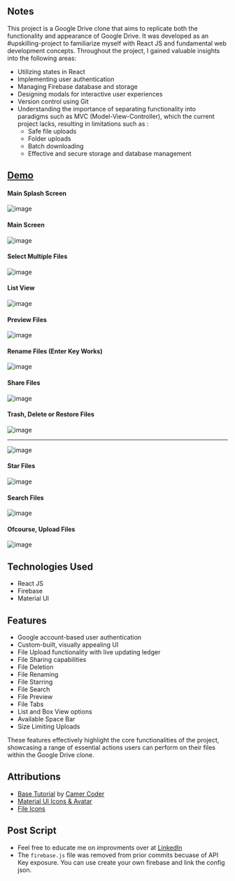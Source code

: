 ## Notes

This project is a Google Drive clone that aims to replicate both the functionality and appearance of Google Drive. It was developed as an #upskilling-project to familiarize myself with React JS and fundamental web development concepts. Throughout the project, I gained valuable insights into the following areas:

- Utilizing states in React
- Implementing user authentication
- Managing Firebase database and storage
- Designing modals for interactive user experiences
- Version control using Git
- Understanding the importance of separating functionality into paradigms such as MVC (Model-View-Controller), which the current project lacks, resulting in limitations such as :
  - Safe file uploads
  - Folder uploads
  - Batch downloading
  - Effective and secure storage and database management

## [Demo](https://youtu.be/1NAfI1Kk51U)

#### Main Splash Screen
![image](https://github.com/rohan-motukuri/g-drive-clone/assets/123802857/fdd338c2-6e00-44c0-95a1-78e7c1a9a52c)

#### Main Screen
![image](https://github.com/rohan-motukuri/g-drive-clone/assets/123802857/a0ae3892-b07f-4244-af64-a0c7b686044c)

#### Select Multiple Files
![image](https://github.com/rohan-motukuri/g-drive-clone/assets/123802857/ecffe5ac-d145-466e-aa95-0198d91a3933)

#### List View
![image](https://github.com/rohan-motukuri/g-drive-clone/assets/123802857/299789e4-5677-48e3-82ef-162f7ea7fa13)

#### Preview Files
![image](https://github.com/rohan-motukuri/g-drive-clone/assets/123802857/4b5cbef0-e544-49eb-b954-5cc67411b912)

#### Rename Files (Enter Key Works)
![image](https://github.com/rohan-motukuri/g-drive-clone/assets/123802857/d1ebc6c5-9d6c-4b17-b309-c7521a326d9f)

#### Share Files 
![image](https://github.com/rohan-motukuri/g-drive-clone/assets/123802857/b8bfb43c-7dd4-4c90-a22f-9e9c36635632)

#### Trash, Delete or Restore Files
![image](https://github.com/rohan-motukuri/g-drive-clone/assets/123802857/0b0425b5-d3fe-4204-ae6c-b0c84da99033)

---
![image](https://github.com/rohan-motukuri/g-drive-clone/assets/123802857/c666cd4c-8788-4662-b4db-0dd339a915ef)

#### Star Files
![image](https://github.com/rohan-motukuri/g-drive-clone/assets/123802857/c33e852d-b013-46d2-962f-53f930a48c04)

#### Search Files
![image](https://github.com/rohan-motukuri/g-drive-clone/assets/123802857/236dfe42-ef8c-4f9d-b27f-a4b216b17c4b)

#### Ofcourse, Upload Files
![image](https://github.com/rohan-motukuri/g-drive-clone/assets/123802857/6ad29213-1643-4c20-a599-9dca8bb8a463)

## Technologies Used

- React JS
- Firebase
- Material UI

## Features

- Google account-based user authentication
- Custom-built, visually appealing UI
- File Upload functionality with live updating ledger
- File Sharing capabilities
- File Deletion
- File Renaming
- File Starring
- File Search
- File Preview
- File Tabs
- List and Box View options
- Available Space Bar
- Size Limiting Uploads

These features effectively highlight the core functionalities of the project, showcasing a range of essential actions users can perform on their files within the Google Drive clone.

## Attributions

- [Base Tutorial](https://www.youtube.com/watch?v=7BXU9qPGH2s) by [Camer Coder](https://www.youtube.com/@CamelCoder/featured)
- [Material UI Icons & Avatar](https://mui.com/material-ui/material-icons/?theme=Two+tone)
- [File Icons](https://icons8.com)

## Post Script

- Feel free to educate me on improvments over at [LinkedIn]()
- The `firebase.js` file was removed from prior commits becuase of API Key exposure. You can use create your own firebase and link the config json.
